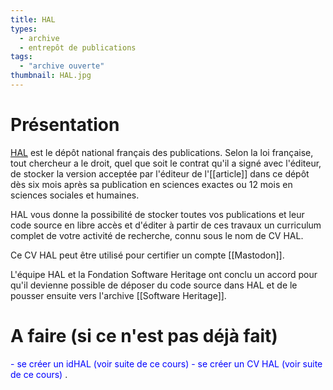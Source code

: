 ```yaml
---
title: HAL
types:
  - archive
  - entrepôt de publications
tags:
  - "archive ouverte"
thumbnail: HAL.jpg
---
```


# Présentation

[HAL](https://hal.science) est le dépôt national français des publications. 
Selon la loi française, tout chercheur a le droit, quel que soit le contrat qu'il a signé avec l'éditeur, de stocker la version acceptée par l'éditeur de l'[[article]] dans ce dépôt dès six mois après sa publication en sciences exactes ou 12 mois en sciences sociales et humaines.

HAL vous donne la possibilité de stocker toutes vos publications et leur code source en libre accès et d'éditer à partir de ces travaux un curriculum complet de votre activité de recherche, connu sous le nom de CV HAL.

Ce CV HAL peut être utilisé pour certifier un compte [[Mastodon]].

L'équipe HAL et la Fondation Software Heritage ont conclu un accord pour qu'il devienne possible de déposer du code source dans HAL et de le pousser ensuite vers l'archive [[Software Heritage]].

# A faire (si ce n'est pas déjà fait)

<span style="color:blue">
- se créer un idHAL (voir suite de ce cours)
- se créer un CV HAL (voir suite de ce cours)
</span>.